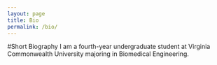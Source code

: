 ```yaml
---
layout: page
title: Bio
permalink: /bio/
---
```


#Short Biography
I am a fourth-year undergraduate student at Virginia Commonwealth University majoring in Biomedical Engineering. 
